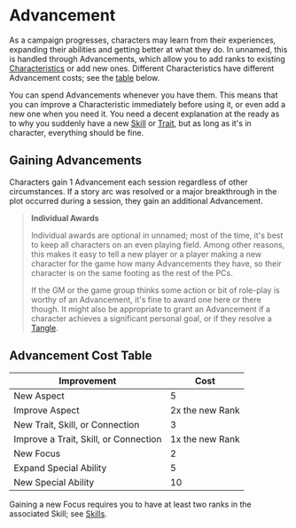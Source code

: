 # Advancement

As a campaign progresses, characters may learn from their experiences, expanding their abilities and getting better at what they do. In unnamed, this is handled through Advancements, which allow you to add ranks to existing [Characteristics](Characteristics.md) or add new ones. Different Characteristics have different Advancement costs; see the [table](#advancement-cost-table) below.

You can spend Advancements whenever you have them. This means that you can improve a Characteristic immediately before using it, or even add a new one when you need it. You need a decent explanation at the ready as to why you suddenly have a new [Skill](Skills.md) or [Trait](Traits.md), but as long as it's in character, everything should be fine.

## Gaining Advancements

Characters gain 1 Advancement each session regardless of other circumstances. If a story arc was resolved or a major breakthrough in the plot occurred during a session, they gain an additional Advancement.

> **Individual Awards**
> 
> Individual awards are optional in unnamed; most of the time, it's best to keep all characters on an even playing field. Among other reasons, this makes it easy to tell a new player or a player making a new character for the game how many Advancements they have, so their character is on the same footing as the rest of the PCs.
> 
> If the GM or the game group thinks some action or bit of role-play is worthy of an Advancement, it's fine to award one here or there though. It might also be appropriate to grant an Advancement if a character achieves a significant personal goal, or if they resolve a [Tangle](Tangles.md).

## Advancement Cost Table

Improvement                           | Cost
-----------------------------------   | -----------------
New Aspect                            | 5
Improve Aspect                        | 2x the new Rank
New Trait, Skill, or Connection       | 3
Improve a Trait, Skill, or Connection | 1x the new Rank
New Focus                             | 2
Expand Special Ability                | 5
New Special Ability                   | 10

Gaining a new Focus requires you to have at least two ranks in the associated Skill; see [Skills](Skills.md).
